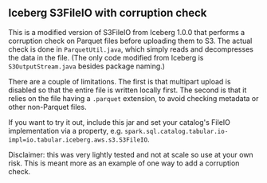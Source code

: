 ## Iceberg S3FileIO with corruption check

This is a modified version of S3FileIO from Iceberg 1.0.0 that performs a corruption check on Parquet files before
uploading them to S3. The actual check is done in `ParquetUtil.java`, which simply reads and decompresses the data
in the file. (The only code modified from Iceberg is `S3OutputStream.java` besides package naming.)

There are a couple of limitations. The first is that multipart upload is disabled so that the entire file is written
locally first. The second is that it relies on the file having a `.parquet` extension, to avoid checking metadata or
other non-Parquet files.

If you want to try it out, include this jar and set your catalog's FileIO implementation via
a property, e.g. `spark.sql.catalog.tabular.io-impl=io.tabular.iceberg.aws.s3.S3FileIO`.

Disclaimer: this was very lightly tested and not at scale so use at your own risk. This is meant 
more as an example of one way to add a corruption check.
